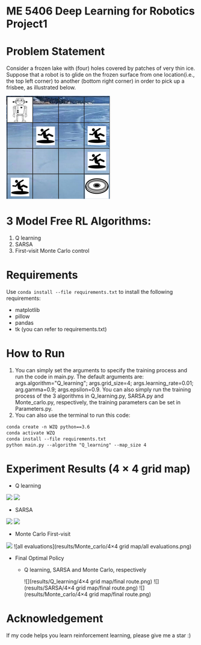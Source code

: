 # ME 5406 Deep Learning for Robotics Project1

# Problem Statement
Consider a frozen lake with (four) holes covered by patches of very thin ice. Suppose that a robot is to glide on the frozen surface from one location(i.e., the top left corner) to another (bottom right corner) in order to pick up a frisbee, as illustrated below.

![](https://github.com/lovecicinnus/ME-5406-project1/blob/main/render_images/frozen%20lake%20environment.png)
 
# 3 Model Free RL Algorithms:
1. Q learning
2. SARSA
3. First-visit Monte Carlo control

# Requirements
Use `conda install --file requirements.txt` to install the following requirements:
- matplotlib 
- pillow
- pandas
- tk
(you can refer to requirements.txt)

# How to Run
1. You can simply set the arguments to specify the training process and run the code in main.py. The default arguments are: args.algorithm="Q_learning"; 
args.grid_size=4; args.learning_rate=0.01; arg.gamma=0.9; args.epsilon=0.9. You can also simply run the training process of the 3 algorithms in Q_learning.py, SARSA.py and Monte_carlo.py, respectively, the training parameters can be set in Parameters.py.
2. You can also use the terminal to run this code:
```shell
conda create -n WZQ python==3.6
conda activate WZQ  
conda install --file requirements.txt
python main.py --algorithm "Q_learning" --map_size 4  
```
# Experiment Results (4 × 4 grid map)
- Q learning

![](https://github.com/lovecicinnus/ME-5406-project1/blob/main/results/Q_learning/4%C3%974%20grid%20map/bar%20reaching%20and%20falling.png)
![](https://github.com/lovecicinnus/ME-5406-project1/blob/main/results/Q_learning/4%C3%974%20grid%20map/all%20evaluatioins.png)

- SARSA

![](https://github.com/lovecicinnus/ME-5406-project1/blob/main/results/SARSA/4%C3%974%20grid%20map/bar%20reahcing%20and%20falling.png)
![](https://github.com/lovecicinnus/ME-5406-project1/blob/main/results/SARSA/4%C3%974%20grid%20map/all%20evaluations.png)

- Monte Carlo First-visit

![](https://github.com/lovecicinnus/ME-5406-project1/blob/main/results/Monte_carlo/4%C3%974%20grid%20map/bar%20reaching%20and%20falling.png)
![all evaluations](results/Monte_carlo/4×4 grid map/all evaluations.png)


- Final Optimal Policy
  * Q learning, SARSA and Monte Carlo, respectively
    
    ![](results/Q_learning/4×4 grid map/final route.png)
    ![](results/SARSA/4×4 grid map/final route.png)
    ![](results/Monte_carlo/4×4 grid map/final route.png)


# Acknowledgement
If my code helps you learn reinforcement learning, please give me a star :)

